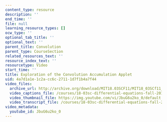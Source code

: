 ```yaml
---
content_type: resource
description: ''
end_time: ''
file: null
learning_resource_types: []
ocw_type: ''
optional_tab_title: ''
optional_text: ''
parent_title: Convolution
parent_type: CourseSection
related_resources_text: ''
resource_index_text: ''
resourcetype: Video
start_time: ''
title: Exploration of the Convolution Accumulation Applet
uid: 4a7d1a1e-1c2a-cc6c-2711-1d7f1b4a7f44
video_files:
  archive_url: http://archive.org/download/MIT18.03SCF11/MIT18_03SCf11_app3.mp4
  video_captions_file: /courses/18-03sc-differential-equations-fall-2011/6618241803475b29aafca2ca70e91fdf_JbuG6u2ko_0.vtt
  video_thumbnail_file: https://img.youtube.com/vi/JbuG6u2ko_0/default.jpg
  video_transcript_file: /courses/18-03sc-differential-equations-fall-2011/4f2a59048d689a2cd41088a5ad3ca1e9_JbuG6u2ko_0.pdf
video_metadata:
  youtube_id: JbuG6u2ko_0
---
```

